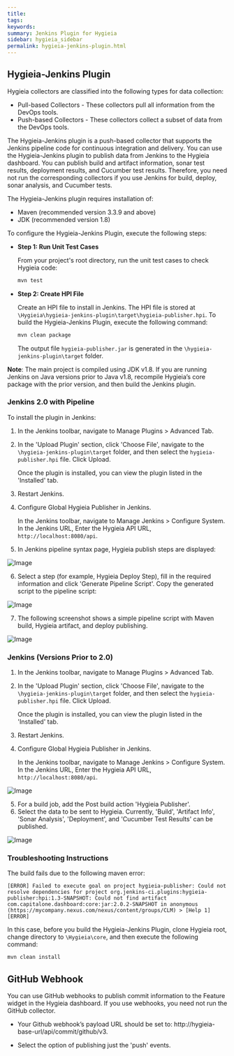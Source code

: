 ```yaml
---
title: 
tags:
keywords: 
summary: Jenkins Plugin for Hygieia
sidebar: hygieia_sidebar
permalink: hygieia-jenkins-plugin.html
---
```

## Hygieia-Jenkins Plugin

Hygieia collectors are classified into the following types for data collection:

- Pull-based Collectors - These collectors pull all information from the DevOps tools.
- Push-based Collectors - These collectors collect a subset of data from the DevOps tools.

The Hygieia-Jenkins plugin is a push-based collector that supports the Jenkins pipeline code for continuous integration and delivery. You can use the Hygieia-Jenkins plugin to publish data from Jenkins to the Hygieia dashboard. You can publish build and artifact information, sonar test results, deployment results, and Cucumber test results. Therefore, you need not run the corresponding collectors if you use Jenkins for build, deploy, sonar analysis, and Cucumber tests.

The Hygieia-Jenkins plugin requires installation of:

- Maven (recommended version 3.3.9 and above)
- JDK (recommended version 1.8)

To configure the Hygieia-Jenkins Plugin, execute the following steps:

*	**Step 1: Run Unit Test Cases**

	From your project's root directory, run the unit test cases to check Hygieia code:

	```bash
	mvn test
	```
	
*	**Step 2: Create HPI File**

	Create an HPI file to install in Jenkins. The HPI file is stored at `\Hygieia\hygieia-jenkins-plugin\target\hygieia-publisher.hpi`. To build the Hygieia-Jenkins Plugin, execute the following command:

	```bash
	mvn clean package
	```
	
	The output file `hygieia-publisher.jar` is generated in the `\hygieia-jenkins-plugin\target` folder.

**Note**: The main project is compiled using JDK v1.8. If you are running Jenkins on Java versions prior to Java v1.8, recompile Hygieia’s core package with the prior version, and then build the Jenkins plugin.

### Jenkins 2.0 with Pipeline

To install the plugin in Jenkins:

1. In the Jenkins toolbar, navigate to Manage Plugins > Advanced Tab.
2. In the 'Upload Plugin' section, click 'Choose File', navigate to the `\hygieia-jenkins-plugin\target` folder, and then select the `hygieia-publisher.hpi` file. Click Upload. 
   
   Once the plugin is installed, you can view the plugin listed in the 'Installed' tab.
3. Restart Jenkins.

4. Configure Global Hygieia Publisher in Jenkins.

   In the Jenkins toolbar, navigate to Manage Jenkins > Configure System. 
   In the Jenkins URL, Enter the Hygieia API URL, `http://localhost:8080/api`.

5. In Jenkins pipeline syntax page, Hygieia publish steps are displayed:

![Image](http://capitalone.github.io/Hygieia/media/images/jenkins2.0-steplist.png)

6. Select a step (for example, Hygieia Deploy Step), fill in the required information and click 'Generate Pipeline Script'. Copy the generated script to the pipeline script:

![Image](http://capitalone.github.io/Hygieia/media/images/jenkins2.0-hygieia-deploy-step.png)

7. The following screenshot shows a simple pipeline script with Maven build, Hygieia artifact, and deploy publishing.

![Image](http://capitalone.github.io/Hygieia/media/images/jenkins2.0-pipeline-deploy-publish.png)

### Jenkins (Versions Prior to 2.0)

1. In the Jenkins toolbar, navigate to Manage Plugins > Advanced Tab.
2. In the 'Upload Plugin' section, click 'Choose File', navigate to the `\hygieia-jenkins-plugin\target` folder, and then select the `hygieia-publisher.hpi` file. Click Upload. 
   
   Once the plugin is installed, you can view the plugin listed in the 'Installed' tab.
3. Restart Jenkins.
4. Configure Global Hygieia Publisher in Jenkins.

   In the Jenkins toolbar, navigate to Manage Jenkins > Configure System. 
   In the Jenkins URL, Enter the Hygieia API URL, `http://localhost:8080/api`.

![Image](http://capitalone.github.io/Hygieia/media/images/jenkins-global.png)

5. For a build job, add the Post build action 'Hygieia Publisher'. 
6. Select the data to be sent to Hygieia. Currently, 'Build', 'Artifact Info', 'Sonar Analysis', 'Deployment', and 'Cucumber Test Results' can be published.

![Image](http://capitalone.github.io/Hygieia/media/images/jenkins-job-config.png)

### Troubleshooting Instructions

The build fails due to the following maven error:

`[ERROR] Failed to execute goal on project hygieia-publisher: Could not resolve dependencies for project org.jenkins-ci.plugins:hygieia-publisher:hpi:1.3-SNAPSHOT: Could not find artifact com.capitalone.dashboard:core:jar:2.0.2-SNAPSHOT in anonymous (https://mycompany.nexus.com/nexus/content/groups/CLM) > [Help 1][ERROR]`

In this case, before you build the Hygieia-Jenkins Plugin, clone Hygieia root, change directory to `\Hygieia\core`, and then execute the following command:

```bash
mvn clean install
```

## GitHub Webhook

You can use GitHub webhooks to publish commit information to the Feature widget in the Hygieia dashboard. If you use webhooks, you need not run the GitHub collector.

* Your Github webhook’s payload URL should be set to: http://hygieia-base-url/api/commit/github/v3. 

* Select the option of publishing just the 'push' events.
